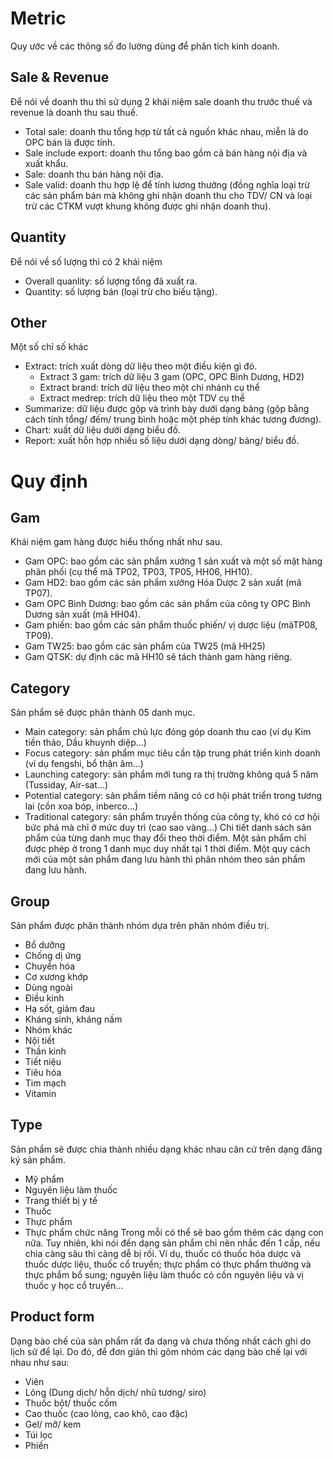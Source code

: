 # Metric
Quy ước về các thông số đo lường dùng để phân tích kinh doanh.

## Sale & Revenue
Để nói về doanh thu thì sử dụng 2 khái niệm sale doanh thu trước thuế và revenue là doanh thu sau thuế.
- Total sale: doanh thu tổng hợp từ tất cả nguồn khác nhau, miễn là do OPC bán là được tính.
- Sale include export: doanh thu tổng bao gồm cả bán hàng nội địa và xuất khẩu.
- Sale: doanh thu bán hàng nội địa.
- Sale valid: doanh thu hợp lệ để tính lương thưởng (đồng nghĩa loại trừ các sản phẩm bán mà không ghi nhận doanh thu cho TDV/ CN và loại trừ các CTKM vượt khung không được ghi nhận doanh thu).

## Quantity
Để nói về số lượng thì có 2 khái niệm
- Overall quanlity: số lượng tổng đã xuất ra.
- Quantity: số lượng bán (loại trừ cho biếu tặng).

## Other
Một số chỉ số khác
- Extract: trích xuất dòng dữ liệu theo một điều kiện gì đó.
  - Extract 3 gam: trích dữ liệu 3 gam (OPC, OPC Bình Dương, HD2)
  - Extract brand: trích dữ liệu theo một chi nhánh cụ thể
  - Extract medrep: trích dữ liệu theo một TDV cụ thể
- Summarize: dữ liệu được gộp và trình bày dưới dạng bảng (gộp bằng cách tính tổng/ đếm/ trung bình hoặc một phép tính khác tương đương).
- Chart: xuất dữ liệu dưới dạng biểu đồ.
- Report: xuất hỗn hợp nhiều số liệu dưới dạng dòng/ bảng/ biểu đồ.

# Quy định
## Gam
Khái niệm gam hàng được hiểu thống nhất như sau.
- Gam OPC: bao gồm các sản phẩm xưởng 1 sản xuất và một số mặt hàng phân phối (cụ thể mã TP02, TP03, TP05, HH06, HH10).
- Gam HD2: bao gồm các sản phẩm xưởng Hóa Dược 2 sản xuất (mã TP07).
- Gam OPC Bình Dương: bao gồm các sản phẩm của công ty OPC Bình Dương sản xuất (mã HH04).
- Gam phiến: bao gồm các sản phẩm thuốc phiến/ vị dược liệu (mãTP08, TP09).
- Gam TW25: bao gồm các sản phẩm của TW25 (mã HH25)
- Gam QTSK: dự định các mã HH10 sẽ tách thành gam hàng riêng.

## Category
Sản phẩm sẽ được phân thành 05 danh mục.
- Main category: sản phẩm chủ lực đóng góp doanh thu cao (ví dụ Kim tiền thảo, Dầu khuynh diệp...)
- Focus category: sản phẩm mục tiêu cần tập trung phát triển kinh doanh (ví dụ fengshi, bổ thận âm...)
- Launching category: sản phẩm mới tung ra thị trường không quá 5 năm (Tussiday, Air-sat...)
- Potential category: sản phẩm tiềm năng có cơ hội phát triển trong tương lai (cồn xoa bóp, inberco...)
- Traditional category: sản phẩm truyền thống của công ty, khó có cơ hội bức phá mà chỉ ở mức duy trì (cao sao vàng...)
Chi tiết danh sách sản phẩm của từng danh mục thay đổi theo thời điểm. Một sản phẩm chỉ được phép ở trong 1 danh mục duy nhất tại 1 thời điểm. Một quy cách mới của một sản phẩm đang lưu hành thì phân nhóm theo sản phẩm đang lưu hành.

## Group
Sản phẩm được phân thành nhóm dựa trên phân nhóm điều trị.
- Bổ dưỡng
- Chống dị ứng
- Chuyển hóa
- Cơ xương khớp
- Dùng ngoài
- Điều kinh
- Hạ sốt, giảm đau
- Kháng sinh, kháng nấm
- Nhóm khác
- Nội tiết
- Thần kinh
- Tiết niệu
- Tiêu hóa
- Tim mạch
- Vitamin

## Type
Sản phẩm sẽ được chia thành nhiều dạng khác nhau căn cứ trên dạng đăng ký sản phẩm.
- Mỹ phẩm
- Nguyên liệu làm thuốc
- Trang thiết bị y tế
- Thuốc
- Thực phẩm
- Thực phẩm chức năng
Trong mỗi có thể sẽ bao gồm thêm các dạng con nữa. Tuy nhiên, khi nói đến dạng sản phẩm chỉ nên nhắc đến 1 cấp, nếu chia càng sâu thì càng dễ bị rối. Ví dụ, thuốc có thuốc hóa dược và thuốc dược liệu, thuốc cổ truyền; thực phẩm có thực phẩm thường và thực phẩm bổ sung; nguyên liệu làm thuốc có cồn nguyên liệu và vị thuốc y học cổ truyền...

## Product form
Dạng bào chế của sản phẩm rất đa dạng và chưa thống nhất cách ghi do lịch sử để lại. Do đó, để đơn giản thì gôm nhóm các dạng bào chế lại với nhau như sau:
- Viên
- Lỏng (Dung dịch/ hỗn dịch/ nhũ tương/ siro)
- Thuốc bột/ thuốc cốm
- Cao thuốc (cao lỏng, cao khô, cao đặc)
- Gel/ mỡ/ kem
- Túi lọc
- Phiến


